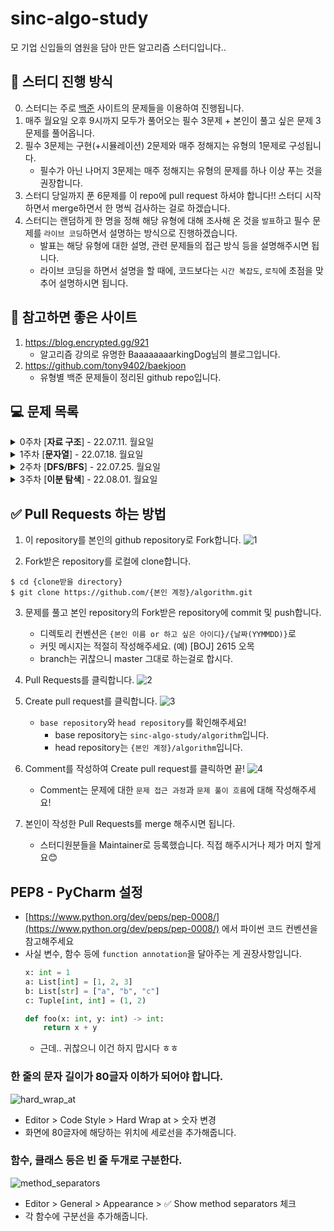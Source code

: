 # sinc-algo-study

모 기업 신입들의 염원을 담아 만든 알고리즘 스터디입니다..

## 📌 스터디 진행 방식
0. 스터디는 주로 [백준](https://www.acmicpc.net/) 사이트의 문제들을 이용하여 진행됩니다.
1. 매주 월요일 오후 9시까지 모두가 풀어오는 필수 3문제 + 본인이 풀고 싶은 문제 3문제를 풀어옵니다.
2. 필수 3문제는 구현(+시뮬레이션) 2문제와 매주 정해지는 유형의 1문제로 구성됩니다.
    * 필수가 아닌 나머지 3문제는 매주 정해지는 유형의 문제를 하나 이상 푸는 것을 권장합니다.
3. 스터디 당일까지 푼 6문제를 이 repo에 pull request 하셔야 합니다!! 스터디 시작하면서 merge하면서 한 명씩 검사하는 걸로 하겠습니다.
4. 스터디는 랜덤하게 한 명을 정해 해당 유형에 대해 조사해 온 것을 `발표`하고 필수 문제를 `라이브 코딩`하면서 설명하는 방식으로 진행하겠습니다.
    * 발표는 해당 유형에 대한 설명, 관련 문제들의 접근 방식 등을 설명해주시면 됩니다.
    * 라이브 코딩을 하면서 설명을 할 때에, 코드보다는 `시간 복잡도`, `로직`에 초점을 맞추어 설명하시면 됩니다.


## 📖 참고하면 좋은 사이트

1. https://blog.encrypted.gg/921
    - 알고리즘 강의로 유명한 BaaaaaaaarkingDog님의 블로그입니다.
2. https://github.com/tony9402/baekjoon
    - 유형별 백준 문제들이 정리된 github repo입니다.


## 💻 문제 목록
<details markdown="1">
<summary>0주차 [<strong>자료 구조</strong>] - 22.07.11. 월요일</summary>

### 1. [[BOJ] 14891 톱니바퀴](https://www.acmicpc.net/problem/14891)
* ![골드 5](https://img.shields.io/badge/%EB%B0%B1%EC%A4%80-GOLD%20V-yellow)
### 2. [[BOJ] 17141 연구소 2](https://www.acmicpc.net/problem/17141)
* ![골드 4](https://img.shields.io/badge/%EB%B0%B1%EC%A4%80-GOLD%20IV-yellow)
### 3. [[BOJ] 17298 오큰수](https://www.acmicpc.net/problem/17298)
* 이번 주 유형 문제
* ![골드 4](https://img.shields.io/badge/%EB%B0%B1%EC%A4%80-GOLD%20IV-yellow)
</details>

<details markdown="2">
<summary>1주차 [<strong>문자열</strong>] - 22.07.18. 월요일</summary>

### 1. [[BOJ] 2174 로봇 시뮬레이션](https://www.acmicpc.net/problem/2174)
* ![골드 5](https://img.shields.io/badge/%EB%B0%B1%EC%A4%80-GOLD%20V-yellow)
### 2. [[BOJ] 2638 치즈](https://www.acmicpc.net/problem/2638)
* ![골드 3](https://img.shields.io/badge/%EB%B0%B1%EC%A4%80-GOLD%20IV-yellow)
### 3. [[BOJ] 5430 AC](https://www.acmicpc.net/problem/5430)
* 이번 주 유형 문제
* ![골드 5](https://img.shields.io/badge/%EB%B0%B1%EC%A4%80-GOLD%20IV-yellow)
#### 번외) [L 문자열 문제](http://colorscripter.com/s/gMOg1jR)
</details>

<details markdown="3">
<summary>2주차 [<strong>DFS/BFS</strong>] - 22.07.25. 월요일</summary>

### 1. [[BOJ] 14502 연구소](https://www.acmicpc.net/problem/14502)
* ![골드 4](https://img.shields.io/badge/%EB%B0%B1%EC%A4%80-GOLD%20IV-yellow)
### 2. [[BOJ] 14503 로봇 청소기](https://www.acmicpc.net/problem/14503)
* ![골드 5](https://img.shields.io/badge/%EB%B0%B1%EC%A4%80-GOLD%20V-yellow)
### 3. [[BOJ] 22868 산책(small)](https://www.acmicpc.net/problem/22868)
* 이번 주 유형 문제
* ![골드 5](https://img.shields.io/badge/%EB%B0%B1%EC%A4%80-GOLD%20V-yellow)
</details>

<details markdown="4">
<summary>3주차 [<strong>이분 탐색</strong>] - 22.08.01. 월요일</summary>

### 1. [[CT] 술래잡기](https://www.codetree.ai/frequent-problems/hide-and-seek/description)
* ![어려움](https://img.shields.io/badge/어려움-red)
### 2. [[CT] 예술성](https://www.codetree.ai/frequent-problems/artistry/description)
* ![보통](https://img.shields.io/badge/보통-green)
### 3. [[BOJ] 2470 두 용액](https://www.acmicpc.net/problem/2470)
* 이번 주 유형 문제
* ![골드 5](https://img.shields.io/badge/%EB%B0%B1%EC%A4%80-GOLD%20V-yellow)
</details>

## ✅ Pull Requests 하는 방법

1. 이 repository를 본인의 github repository로 Fork합니다.
![1](https://user-images.githubusercontent.com/38418028/148671883-fbc924b8-8a8f-4c61-9f33-ae95bd4d7a23.png)

2. Fork받은 repository를 로컬에 clone합니다.
```shell
$ cd {clone받을 directory}
$ git clone https://github.com/{본인 계정}/algorithm.git
```

3. 문제를 풀고 본인 repository의 Fork받은 repository에 commit 및 push합니다.
    * 디렉토리 컨벤션은 `{본인 이름 or 하고 싶은 아이디}/{날짜(YYMMDD)}`로
    * 커밋 메시지는 적절히 작성해주세요. (예) [BOJ] 2615 오목
    * branch는 귀찮으니 master 그대로 하는걸로 합시다.

4. Pull Requests를 클릭합니다.
![2](https://user-images.githubusercontent.com/38418028/148672270-354af0c8-dfae-4317-8d8b-7ce5aee23647.png)

5. Create pull request를 클릭합니다.
![3](https://user-images.githubusercontent.com/38418028/148672308-f5fba2a9-6ffd-4ffd-9fb4-1b99c2c51421.png)
    * `base repository`와 `head repository`를 확인해주세요!
        * base repository는 `sinc-algo-study/algorithm`입니다.
        * head repository는 `{본인 계정}/algorithm`입니다.

6. Comment를 작성하여 Create pull request를 클릭하면 끝!
![4](https://user-images.githubusercontent.com/38418028/148672395-b3fc722c-a443-4df4-870f-50262dcd2e13.png)
    * Comment는 문제에 대한 `문제 접근 과정`과 `문제 풀이 흐름`에 대해 작성해주세요!

7. 본인이 작성한 Pull Requests를 merge 해주시면 됩니다.
    * 스터디원분들을 Maintainer로 등록했습니다. 직접 해주시거나 제가 머지 할게요😊

## PEP8 - PyCharm 설정
* [https://www.python.org/dev/peps/pep-0008/](https://www.python.org/dev/peps/pep-0008/) 에서 파이썬 코드 컨벤션을 참고해주세요
* 사실 변수, 함수 등에 `function annotation`을 달아주는 게 권장사항입니다.
    ```python
    x: int = 1
    a: List[int] = [1, 2, 3]
    b: List[str] = ["a", "b", "c"]
    c: Tuple[int, int] = (1, 2)
    
    def foo(x: int, y: int) -> int:
        return x + y
    ```
    * 근데.. 귀찮으니 이건 하지 맙시다 ㅎㅎ
### 한 줄의 문자 길이가 80글자 이하가 되어야 합니다.
![hard_wrap_at](https://user-images.githubusercontent.com/38418028/150794459-11c2091b-d5e3-4b5e-a43e-ba849e37d654.png)

* Editor > Code Style > Hard Wrap at > 숫자 변경
* 화면에 80글자에 해당하는 위치에 세로선을 추가해줍니다.

### 함수, 클래스 등은 빈 줄 두개로 구분한다.
![method_separators](https://user-images.githubusercontent.com/38418028/150794455-a62e6796-0fc9-4efa-baf9-36131cfa6f35.png)

* Editor > General > Appearance > ✅ Show method separators 체크
* 각 함수에 구분선을 추가해줍니다.
